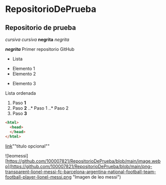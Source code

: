 # RepositorioDePrueba
## Repositorio de prueba
*cursiva* _cursiva_
**negrita** _negrita_

_**negrita**_
Primer repositorio GitHub

* Lista
+ Elemento 1
+ Elemento 2
* Elemento 3

Lista ordenada
1. Paso **1**
2. Paso **2**
..* Paso 1
..* Paso 2
3. Paso **3**





```html
<html>
  <head>
  </head>
</html>
```
[link](https://wwww.google.com)""titulo opcional""

![leomessi][https://github.com/100007821/RepositorioDePrueba/blob/main/image.webp](https://github.com/100007821/RepositorioDePrueba/blob/main/png-transparent-lionel-messi-fc-barcelona-argentina-national-football-team-football-player-lionel-messi.png "Imagen de leo messi")
